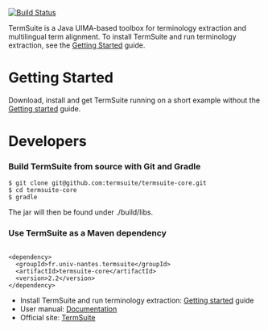 [![Build Status](https://travis-ci.org/termsuite/termsuite-core.svg?branch=master)](https://travis-ci.org/termsuite/termsuite-core)

TermSuite is a Java UIMA-based toolbox for terminology extraction and multilingual term alignment. To install TermSuite and run terminology extraction, see the [Getting Started](http://termsuite.github.io/getting-started/) guide.


# Getting Started

Download, install and get TermSuite running on a short example without the [Getting started](http://termsuite.github.io/getting-started/) guide.

# Developers

### Build TermSuite from source with Git and Gradle

~~~
$ git clone git@github.com:termsuite/termsuite-core.git
$ cd termsuite-core
$ gradle
~~~

The jar will then be found under ./build/libs.

### Use TermSuite as a Maven dependency

~~~

<dependency>
  <groupId>fr.univ-nantes.termsuite</groupId>
  <artifactId>termsuite-core</artifactId>
  <version>2.2</version>
</dependency>

~~~


* Install TermSuite and run terminology extraction: [Getting started](http://termsuite.github.io/getting-started/) guide
* User manual: [Documentation](http://termsuite.github.io/documentation/introduction/)
* Official site: [TermSuite](http://termsuite.github.io/)
